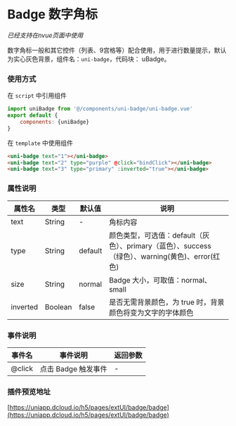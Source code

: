 # Badge 数字角标
*已经支持在nvue页面中使用*

数字角标一般和其它控件（列表、9宫格等）配合使用，用于进行数量提示，默认为实心灰色背景，组件名：``uni-badge``，代码块： uBadge。

### 使用方式

在 ``script`` 中引用组件 

```javascript
import uniBadge from '@/components/uni-badge/uni-badge.vue'
export default {
    components: {uniBadge}
}
```

在 ``template`` 中使用组件

```html
<uni-badge text="1"></uni-badge>
<uni-badge text="2" type="purple" @click="bindClick"></uni-badge>
<uni-badge text="3" type="primary" :inverted="true"></uni-badge>
```

### 属性说明

|属性名		|类型		|默认值	|说明																											|
|---		|----		|---	|---																											|
|text		|String		|-		|角标内容																										|
|type		|String		|default|颜色类型，可选值：default（灰色）、primary（蓝色）、success（绿色）、warning(黄色)、error(红色)|
|size		|String		|normal|Badge 大小，可取值：normal、small|
|inverted	|Boolean	|false	|是否无需背景颜色，为 true 时，背景颜色将变为文字的字体颜色														|

### 事件说明

|事件名	|事件说明			|返回参数	|
|---	|---				|---		|
|@click	|点击 Badge 触发事件| -			|


### 插件预览地址

[https://uniapp.dcloud.io/h5/pages/extUI/badge/badge](https://uniapp.dcloud.io/h5/pages/extUI/badge/badge)
